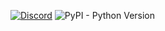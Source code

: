 [![Discord](https://discord.com/api/guilds/735831202799419454/widget.png)](https://discord.gg/dVNfdXe)
![PyPI - Python Version](https://img.shields.io/pypi/pyversions/django?logo=python&style=for-the-badge)

